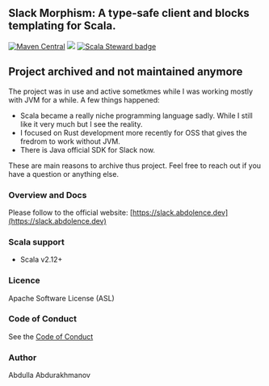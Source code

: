 ## Slack Morphism: A type-safe client and blocks templating for Scala.
[![Maven Central](https://maven-badges.herokuapp.com/maven-central/org.latestbit/slack-morphism-client_2.13/badge.svg)](https://maven-badges.herokuapp.com/maven-central/org.latestbit/slack-morphism-client_2.13/)
![](https://github.com/abdolence/slack-morphism/workflows/tests%20and%20formatting/badge.svg)
[![Scala Steward badge](https://img.shields.io/badge/Scala_Steward-helping-blue.svg?style=flat&logo=data:image/png;base64,iVBORw0KGgoAAAANSUhEUgAAAA4AAAAQCAMAAAARSr4IAAAAVFBMVEUAAACHjojlOy5NWlrKzcYRKjGFjIbp293YycuLa3pYY2LSqql4f3pCUFTgSjNodYRmcXUsPD/NTTbjRS+2jomhgnzNc223cGvZS0HaSD0XLjbaSjElhIr+AAAAAXRSTlMAQObYZgAAAHlJREFUCNdNyosOwyAIhWHAQS1Vt7a77/3fcxxdmv0xwmckutAR1nkm4ggbyEcg/wWmlGLDAA3oL50xi6fk5ffZ3E2E3QfZDCcCN2YtbEWZt+Drc6u6rlqv7Uk0LdKqqr5rk2UCRXOk0vmQKGfc94nOJyQjouF9H/wCc9gECEYfONoAAAAASUVORK5CYII=)](https://scala-steward.org)

## Project archived and not maintained anymore
The project was in use and active sometkmes while I was working mostly with JVM for a while.
A few things happened:
- Scala became a really niche programming language sadly. While I still like it very much but I see the reality.
- I focused on Rust development more recently for OSS that gives the fredrom to work without JVM.
- There is Java official SDK for Slack now.

These are main reasons to archive thus project. Feel free to reach out if you have a question or anything else.

### Overview and Docs
Please follow to the official website: [https://slack.abdolence.dev](https://slack.abdolence.dev)

### Scala support
- Scala v2.12+

### Licence
Apache Software License (ASL)

### Code of Conduct
See the [Code of Conduct](CODE_OF_CONDUCT.md)

### Author
Abdulla Abdurakhmanov
